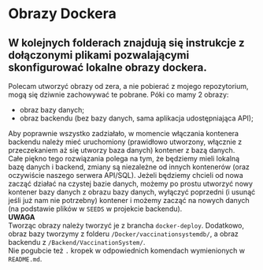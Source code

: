 # Obrazy Dockera
## W kolejnych folderach znajdują się instrukcje z dołączonymi plikami pozwalającymi skonfigurować lokalne obrazy dockera.
Polecam utworzyć obrazy od zera, a nie pobierać z mojego repozytorium, mogą się dziwnie zachowywać te pobrane.
Póki co mamy 2 obrazy:
- obraz bazy danych;
- obraz backendu (bez bazy danych, sama aplikacja udostępniająca API);  

Aby poprawnie wszystko zadziałało, w momencie włączania kontenera backendu należy mieć uruchomiony (prawidłowo utworzony, włącznie z przeczekaniem aż się utworzy baza danych)
kontener z bazą danych.  
Całe piękno tego rozwiązania polega na tym, że będziemy mieli lokalną bazę danych i backend, zmiany są niezależne od innych kontenerów (oraz oczywiście naszego serwera API/SQL).
Jeżeli będziemy chcieli od nowa zacząć działać na czystej bazie danych, możemy po prostu utworzyć nowy kontener bazy danych z obrazu bazy danych, wyłączyć poprzedni (i usunąć jeśli już nam nie potrzebny)
kontener i możemy zacząć na nowych danych (na podstawie plików w `SEEDS` w projekcie backendu).  
**UWAGA**  
Tworząc obrazy należy tworzyć je z brancha `docker-deploy`.
Dodatkowo, obraz bazy tworzymy z folderu `/Docker/vaccinationsystemdb/`, a obraz backendu z `/Backend/VaccinationSystem/`.  
Nie pogubcie też `.` kropek w odpowiednich komendach wymienionych w `README.md`.
